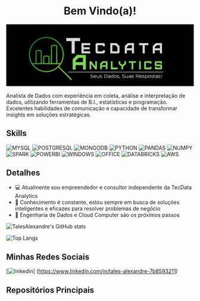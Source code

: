 <h1 align="center"> Bem Vindo(a)!</h1>

<p align="center">
<img src="https://github.com/TalesAlexandre/TalesAlexandre/blob/f8cefe57369db95c7c46201e65ef3a351c28c4fe/banner.png"/>
</p>

Analista de Dados com experiência em coleta, análise e interpretação de dados, utilizando ferramentas de B.I., estatísticas e programação. Excelentes habilidades de comunicação e capacidade de transformar insights em soluções estratégicas.


## Skills
![MYSQL](https://img.shields.io/badge/MySQL-005C84?style=for-the-badge&logo=mysql&logoColor=white)
![POSTGRESQL](https://img.shields.io/badge/PostgreSQL-316192?style=for-the-badge&logo=postgresql&logoColor=white)
![MONGODB](https://img.shields.io/badge/MongoDB-4EA94B?style=for-the-badge&logo=mongodb&logoColor=white)
![PYTHON](https://img.shields.io/badge/Python-FFD43B?style=for-the-badge&logo=python&logoColor=blue)
![PANDAS](https://img.shields.io/badge/Pandas-2C2D72?style=for-the-badge&logo=pandas&logoColor=white)
![NUMPY](https://img.shields.io/badge/Numpy-777BB4?style=for-the-badge&logo=numpy&logoColor=white)
![SPARK](https://img.shields.io/badge/Apache_Spark-FFFFFF?style=for-the-badge&logo=apachespark&logoColor=#E35A16)
![POWERBI](https://img.shields.io/badge/PowerBI-F2C811?style=for-the-badge&logo=Power%20BI&logoColor=white)
![WINDOWS](https://img.shields.io/badge/Windows-0078D6?style=for-the-badge&logo=windows&logoColor=white)
![OFFICE](https://img.shields.io/badge/Microsoft_Office-D83B01?style=for-the-badge&logo=microsoft-office&logoColor=white)
![DATABRICKS](https://img.shields.io/badge/Databricks-FF3621?style=for-the-badge&logo=Databricks&logoColor=white)
![AWS](https://img.shields.io/badge/Amazon_AWS-FF9900?style=for-the-badge&logo=amazonaws&logoColor=white)


## Detalhes
- 💻 Atualmente sou empreendedor e consultor independente da TecData Analytics  
- 🧠 Conhecimento é constante, estou sempre em busca de soluções inteligentes e eficazes para resolver problemas de negócio
- 🚀 Engenharia de Dados e Cloud Computer são os próximos passos


![TalesAlexandre's GitHub stats](https://github-readme-stats.vercel.app/api?username=TalesAlexandre&show_icons=true&theme=merko)

![Top Langs](https://github-readme-stats.vercel.app/api/top-langs/?username=TalesAlexandre&hide_progress=true&theme=merko)


## Minhas Redes Sociais
[<img src='https://img.shields.io/badge/LinkedIn-0077B5?style=for-the-badge&logo=linkedin&logoColor=white' alt='linkedin' height='30'>]
(https://www.linkedin.com/in/tales-alexandre-7b8593211)


## Repositórios Principais
